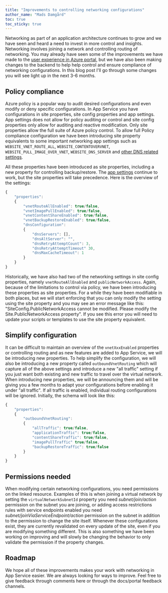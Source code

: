 ```yaml
---
title: "Improvements to controlling networking configurations"
author_name: "Mads Damgård"
toc: true
toc_sticky: true
---
```


Networking as part of an application architecture continues to grow and we have seen and heard a need to invest in more control and insights. Networking involves joining a network and controlling routing of networking. You may already have seen some of the improvements we have made to the [user experience in Azure portal](), but we have also been making changes to the backend to help help control and ensure compliance of networking configurations. In this blog post I'll go through some changes you will see light up in the next 3-6 months.

## Policy compliance

Azure policy is a popular way to audit desired configurations and even modify or deny specific configurations. In App Service you have configurations in site properties, site config properties and app settings. App settings does not allow for policy auditing or control and site config properties only allow for auditing and reactive modification. Only site properties allow the full suite of Azure policy control. To allow full Policy compliance configuration we have been introducing site property equivalents to some important networking app settings such as `WEBSITE_VNET_ROUTE_ALL`, `WEBSITE_CONTENTOVERVNET`, `WEBSITE_PULL_IMAGE_OVER_VNET`, `WEBSITE_DNS_SERVER` and [other DNS related settings](https://learn.microsoft.com/azure/app-service/overview-name-resolution#configuring-dns-servers).

All these properties have been introduced as site properties, including a new property for controlling backup/restore. The [app settings](https://learn.microsoft.com/azure/app-service/overview-vnet-integration#routing-app-settings) continue to work, but the site properties will take precedence. Here is the overview of the settings:

```javascript
{
    "properties":
    {
        "vnetRouteAllEnabled": true/false,
        "vnetImagePullEnabled": true/false,
        "vnetContentShareEnabled": true/false,
        "vnetBackupRestoreEnabled": true/false,
        "dnsConfiguration":
        {
            "dnsServers": [],
            "dnsAltServer": "",
            "dnsRetryAttemptCount": 3,
            "dnsRetryAttemptTimeout" 30,
            "dnsMaxCacheTimeout": 1
        }
    }
}
```

Historically, we have also had two of the networking settings in site config properties, namely `vnetRouteAllEnabled` and `publicNetworkAccess`. Again, because of the limitations to control via policy, we have been introducing these properties as site properties. For a while they have been modifiable in both places, but we will start enforcing that you can only modify the setting using the site property and you may see an error message like this: "SiteConfig.PublicNetworkAccess cannot be modified. Please modify the Site.PublicNetworkAccess property". If you see this error you will need to update your scripts or templates to use the site property equivalent.

## Simplify configuration

It can be difficult to maintain an overview of the `vnetXxxEnabled` properties or controlling routing and as new features are added to App Service, we will be introducing new properties. To help simplify the configuration, we will also be introducing a new property called `outboundVnetRouting` which will capture all of the above settings and introduce a new "all traffic" setting if you just want both existing and new traffic to travel over the virtual network. When introducing new properties, we will be announcing them and will be giving you a few months to adapt your configurations before enabling it under "all traffic". If all traffic is enabled, individual routing configurations will be ignored. Initially, the schema will look like this:

```javascript
{
    "properties":
    {
        "outboundVnetRouting":
        {
            "allTraffic": true/false,
            "applicationTraffic": true/false,
            "contentShareTraffic": true/false,
            "imagePullTraffic" true/false,
            "backupRestoreTraffic": true/false
        }
    }
}
```

## Permissions needed

When modifying certain networking configurations, you need permissions on the linked resource. Examples of this is when joining a virtual network by setting the `virtualNetworkSubnetId` property you need _subnet/join/action_ permission on the subnet you are joining, or adding access restrictions rules with service endpoints enabled you need _subnet/joinViaServiceEndpoint/action_ permission on the subnet in addition to the permission to change the site itself. Whenever these configurations exist, they are currently revalidated on every update of the site, even if you are modifying something different. This is also something we have been working on improving and will slowly be changing the behavior to only validate the permission if the property changes.

## Roadmap

We hope all of these improvements makes your work with networking in App Service easier. We are always looking for ways to improve. Feel free to give feedback through comments here or through the docs/portal feedback channels.
